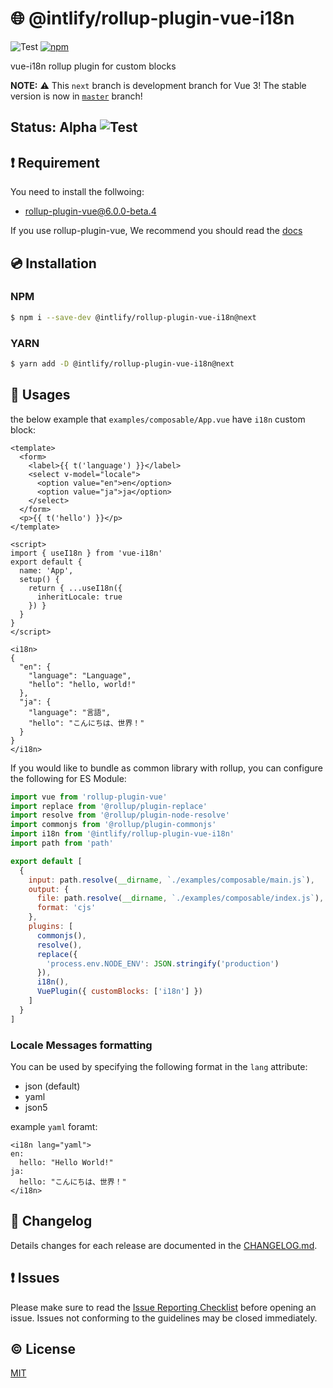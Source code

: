 # :globe_with_meridians: @intlify/rollup-plugin-vue-i18n

![Test](https://github.com/intlify/rollup-plugin-vue-i18n/workflows/Test/badge.svg)
[![npm](https://img.shields.io/npm/v/@intlify/rollup-plugin-vue-i18n.svg)](https://www.npmjs.com/package/@intlify/rollup-plugin-vue-i18n)

vue-i18n rollup plugin for custom blocks

**NOTE:** :warning: This `next` branch is development branch for Vue 3! The stable version is now in [`master`](https://github.com/intlify/rollup-plugin-vue-i18n/tree/master) branch!

## Status: Alpha ![Test](https://github.com/intlify/rollup-plugin-vue-i18n/workflows/Test/badge.svg)


## :exclamation: Requirement

You need to install the follwoing:

- rollup-plugin-vue@6.0.0-beta.4

If you use rollup-plugin-vue, We recommend you should read the [docs](https://rollup-plugin-vue.vuejs.org/)


## :cd: Installation

### NPM

```sh
$ npm i --save-dev @intlify/rollup-plugin-vue-i18n@next
```

### YARN

```sh
$ yarn add -D @intlify/rollup-plugin-vue-i18n@next
```

## :rocket: Usages

the below example that `examples/composable/App.vue` have `i18n` custom block:

```vue
<template>
  <form>
    <label>{{ t('language') }}</label>
    <select v-model="locale">
      <option value="en">en</option>
      <option value="ja">ja</option>
    </select>
  </form>
  <p>{{ t('hello') }}</p>
</template>

<script>
import { useI18n } from 'vue-i18n'
export default {
  name: 'App',
  setup() {
    return { ...useI18n({
      inheritLocale: true
    }) }
  }
}
</script>

<i18n>
{
  "en": {
    "language": "Language",
    "hello": "hello, world!"
  },
  "ja": {
    "language": "言語",
    "hello": "こんにちは、世界！"
  }
}
</i18n>

```

If you would like to bundle as common library with rollup, you can configure the following for ES Module:

```js
import vue from 'rollup-plugin-vue'
import replace from '@rollup/plugin-replace'
import resolve from '@rollup/plugin-node-resolve'
import commonjs from '@rollup/plugin-commonjs'
import i18n from '@intlify/rollup-plugin-vue-i18n'
import path from 'path'

export default [
  {
    input: path.resolve(__dirname, `./examples/composable/main.js`),
    output: {
      file: path.resolve(__dirname, `./examples/composable/index.js`),
      format: 'cjs'
    },
    plugins: [
      commonjs(),
      resolve(),
      replace({
        'process.env.NODE_ENV': JSON.stringify('production')
      }),
      i18n(),
      VuePlugin({ customBlocks: ['i18n'] })
    ]
  }
]

```

### Locale Messages formatting

You can be used by specifying the following format in the `lang` attribute:

- json (default)
- yaml
- json5

example `yaml` foramt:

```vue
<i18n lang="yaml">
en:
  hello: "Hello World!"
ja:
  hello: "こんにちは、世界！"
</i18n>
```


## :scroll: Changelog
Details changes for each release are documented in the [CHANGELOG.md](https://github.com/intlify/rollup-plugin-vue-i18n/blob/master/CHANGELOG.md).


## :exclamation: Issues
Please make sure to read the [Issue Reporting Checklist](https://github.com/inlitify/rollup-plugin-vue-i18n/blob/master/.github/CONTRIBUTING.md#issue-reporting-guidelines) before opening an issue. Issues not conforming to the guidelines may be closed immediately.


## :copyright: License

[MIT](http://opensource.org/licenses/MIT)
